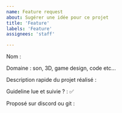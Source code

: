 ```yaml
---
name: Feature request
about: Sugérer une idée pour ce projet
title: 'Feature'
labels: 'Feature'
assignees: 'staff'

---
```


Nom : 

Domaine : son, 3D, game design, code etc...

Description rapide du projet réalisé :

Guideline lue et suivie ? : ✅ 

Proposé sur discord ou git :
